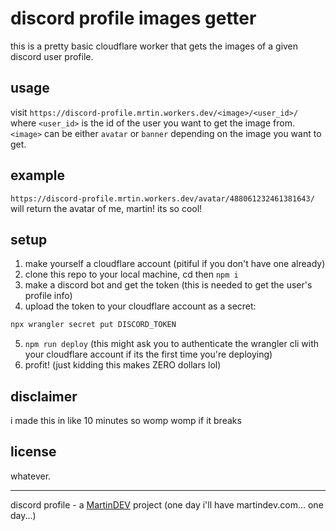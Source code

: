 # discord profile images getter

this is a pretty basic cloudflare worker that gets the images of a given discord user profile.

## usage

visit `https://discord-profile.mrtin.workers.dev/<image>/<user_id>/` where `<user_id>` is the id of the user you want to get the image from.
`<image>` can be either `avatar` or `banner` depending on the image you want to get.

## example

`https://discord-profile.mrtin.workers.dev/avatar/488061232461381643/` will return the avatar of me, martin! its so cool!

## setup

1. make yourself a cloudflare account (pitiful if you don't have one already)
2. clone this repo to your local machine, cd then `npm i`
3. make a discord bot and get the token (this is needed to get the user's profile info)
4. upload the token to your cloudflare account as a secret:
```bash
npx wrangler secret put DISCORD_TOKEN
```
5. `npm run deploy` (this might ask you to authenticate the wrangler cli with your cloudflare account if its the first time you're deploying)
6. profit! (just kidding this makes ZERO dollars lol)

## disclaimer

i made this in like 10 minutes so womp womp if it breaks

## license
whatever.

---

discord profile - a [MartinDEV](https://www.martin.blue) project (one day i'll have martindev.com... one day...)